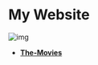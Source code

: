 # My Website
![img](https://sg.fiverrcdn.com/photos/102214167/original/69a7bf0cc1edfdb6155e5a55cd25defc96c6f012.jpg?1506055165)
* **[The-Movies](https://napatkrup.github.io/The-Movies/)**
